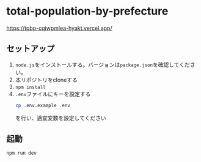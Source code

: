 # total-population-by-prefecture

https://tpbp-cqiwpmlea-hyakt.vercel.app/

## セットアップ
1. `node.js`をインストールする。バージョンは`package.json`を確認してください。
2. 本リポジトリをcloneする
3. `npm install`
4. `.env`ファイルにキーを設定する
   ```sh
   cp .env.example .env
   ```
   を行い、適宜変数を設定してください

## 起動
```sh
npm run dev
```
